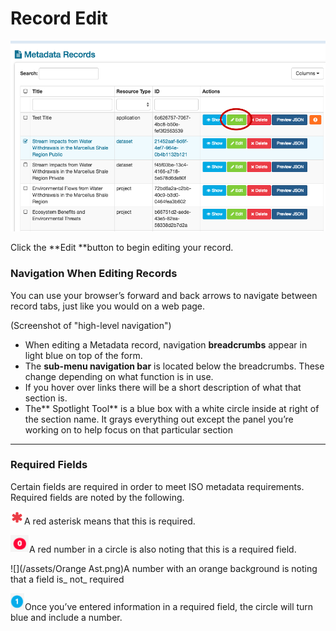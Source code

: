 # Record Edit

![](/assets/EditButton.png)

Click the **Edit **button to begin editing your record.

### Navigation When Editing Records

You can use your browser’s forward and back arrows to navigate between record tabs, just like you would on a web page.

\(Screenshot of "high-level navigation"\)

* When editing a Metadata record, navigation **breadcrumbs** appear in light blue on top of the form.
* The **sub-menu navigation bar** is located below the breadcrumbs.  These change depending on what function is in use.
* If you hover over links there will be a short description of what that section is.
* The** Spotlight Tool** is a blue box with a white circle inside at right of the section name.  It grays everything out except the panel you’re working on to help focus on that particular section

---

### **Required Fields**

Certain fields are required in order to meet ISO metadata requirements. Required fields are noted by the following.

![](/assets/RedAsterisk.png)A red asterisk means that this is required.

![](/assets/RedNumber.png)A red number in a circle is also noting that this is a required field.

![](/assets/Orange Ast.png)A number with an orange background is noting that a field is_ not_ required

![](/assets/BlueNumber.png)Once you’ve entered information in a required field, the circle will turn blue and include a number.

